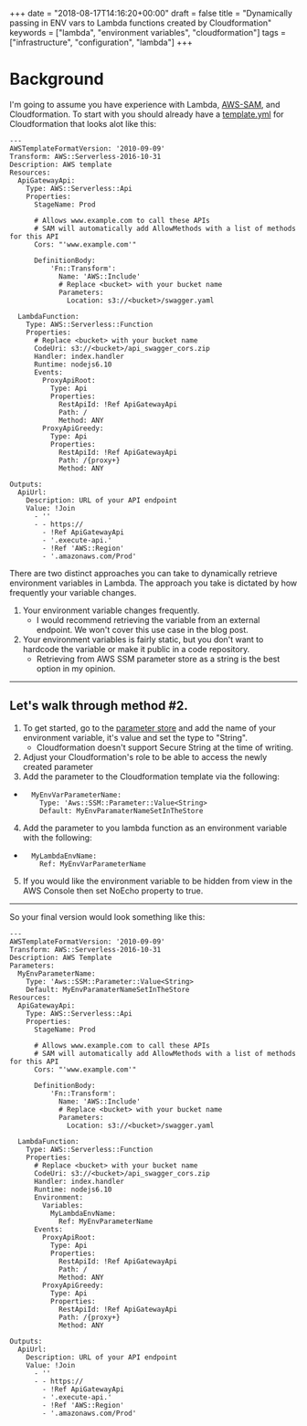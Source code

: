 +++
date = "2018-08-17T14:16:20+00:00"
draft = false
title = "Dynamically passing in ENV vars to Lambda functions created by Cloudformation"
keywords = ["lambda", "environment variables", "cloudformation"]
tags = ["infrastructure", "configuration", "lambda"]
+++

# Background

I'm going to assume you have experience with Lambda, [AWS-SAM](https://github.com/awslabs/serverless-application-model), and Cloudformation. 
To start with you should already have a [template.yml](https://github.com/awslabs/serverless-application-model/blob/master/examples/2016-10-31/api_swagger_cors/template.yaml) for Cloudformation that looks alot like this:
```
---
AWSTemplateFormatVersion: '2010-09-09'
Transform: AWS::Serverless-2016-10-31
Description: AWS template
Resources:
  ApiGatewayApi:
    Type: AWS::Serverless::Api
    Properties:
      StageName: Prod

      # Allows www.example.com to call these APIs
      # SAM will automatically add AllowMethods with a list of methods for this API
      Cors: "'www.example.com'"

      DefinitionBody:
          'Fn::Transform':
            Name: 'AWS::Include'
            # Replace <bucket> with your bucket name
            Parameters:
              Location: s3://<bucket>/swagger.yaml

  LambdaFunction:
    Type: AWS::Serverless::Function
    Properties:
      # Replace <bucket> with your bucket name
      CodeUri: s3://<bucket>/api_swagger_cors.zip
      Handler: index.handler
      Runtime: nodejs6.10
      Events:
        ProxyApiRoot:
          Type: Api
          Properties:
            RestApiId: !Ref ApiGatewayApi
            Path: /
            Method: ANY
        ProxyApiGreedy:
          Type: Api
          Properties:
            RestApiId: !Ref ApiGatewayApi
            Path: /{proxy+}
            Method: ANY

Outputs:
  ApiUrl:
    Description: URL of your API endpoint
    Value: !Join
      - ''
      - - https://
        - !Ref ApiGatewayApi
        - '.execute-api.'
        - !Ref 'AWS::Region'
        - '.amazonaws.com/Prod'
```

There are two distinct approaches you can take to dynamically retrieve environment variables in Lambda. The approach you take is dictated by how frequently your variable changes. 

1. Your environment variable changes frequently.
    - I would recommend retrieving the variable from an external endpoint. We won't cover this use case in the blog post.
2. Your environment variables is fairly static, but you don't want to hardcode the variable or make it public in a code repository.
    - Retrieving from AWS SSM parameter store as a string is the best option in my opinion. 
    
--- 
## Let's walk through method #2.

1. To get started, go to the [parameter store](https://console.aws.amazon.com/systems-manager/parameters?region=us-east-1) and add the name of your environment variable, it's value and set the type to "String". 
    - Cloudformation doesn't support Secure String at the time of writing.
2. Adjust your Cloudformation's role to be able to access the newly created parameter 
3. Add the parameter to the Cloudformation template via the following:
  -   ```
        MyEnvVarParameterName:
          Type: 'Aws::SSM::Parameter::Value<String>
          Default: MyEnvParamaterNameSetInTheStore
      ```
4. Add the parameter to you lambda function as an environment variable with the following:
  -   ```
        MyLambdaEnvName:
          Ref: MyEnvVarParameterName
      ```
5. If you would like the environment variable to be hidden from view in the AWS Console then set NoEcho property to true.

--- 

So your final version would look something like this:
```
---
AWSTemplateFormatVersion: '2010-09-09'
Transform: AWS::Serverless-2016-10-31
Description: AWS Template
Parameters:
  MyEnvParameterName:
    Type: 'Aws::SSM::Parameter::Value<String>
    Default: MyEnvParamaterNameSetInTheStore
Resources:
  ApiGatewayApi:
    Type: AWS::Serverless::Api
    Properties:
      StageName: Prod

      # Allows www.example.com to call these APIs
      # SAM will automatically add AllowMethods with a list of methods for this API
      Cors: "'www.example.com'"

      DefinitionBody:
          'Fn::Transform':
            Name: 'AWS::Include'
            # Replace <bucket> with your bucket name
            Parameters:
              Location: s3://<bucket>/swagger.yaml

  LambdaFunction:
    Type: AWS::Serverless::Function
    Properties:
      # Replace <bucket> with your bucket name
      CodeUri: s3://<bucket>/api_swagger_cors.zip
      Handler: index.handler
      Runtime: nodejs6.10
      Environment:
        Variables:
          MyLambdaEnvName:
            Ref: MyEnvParameterName
      Events:
        ProxyApiRoot:
          Type: Api
          Properties:
            RestApiId: !Ref ApiGatewayApi
            Path: /
            Method: ANY
        ProxyApiGreedy:
          Type: Api
          Properties:
            RestApiId: !Ref ApiGatewayApi
            Path: /{proxy+}
            Method: ANY

Outputs:
  ApiUrl:
    Description: URL of your API endpoint
    Value: !Join
      - ''
      - - https://
        - !Ref ApiGatewayApi
        - '.execute-api.'
        - !Ref 'AWS::Region'
        - '.amazonaws.com/Prod'
```


